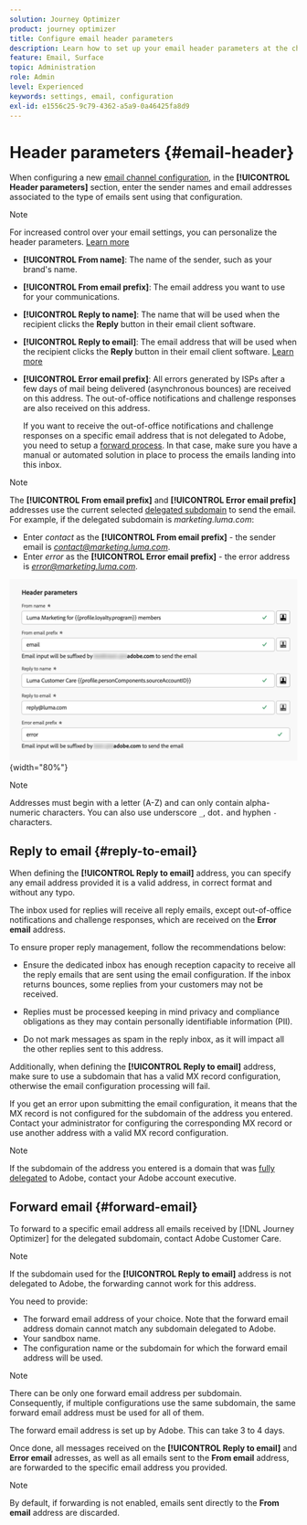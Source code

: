 ```yaml
---
solution: Journey Optimizer
product: journey optimizer
title: Configure email header parameters
description: Learn how to set up your email header parameters at the channel configuration level
feature: Email, Surface
topic: Administration
role: Admin
level: Experienced
keywords: settings, email, configuration
exl-id: e1556c25-9c79-4362-a5a9-0a46425fa8d9
---
```

# Header parameters {#email-header}

When configuring a new [email channel configuration](email-settings.md), in the **[!UICONTROL Header parameters]** section, enter the sender names and email addresses associated to the type of emails sent using that configuration.

>[!NOTE]
>
>For increased control over your email settings, you can personalize the header parameters. [Learn more](../email/surface-personalization.md#personalize-header)

* **[!UICONTROL From name]**: The name of the sender, such as your brand's name.
* **[!UICONTROL From email prefix]**: The email address you want to use for your communications.
* **[!UICONTROL Reply to name]**: The name that will be used when the recipient clicks the **Reply** button in their email client software.
* **[!UICONTROL Reply to email]**: The email address that will be used when the recipient clicks the **Reply** button in their email client software. [Learn more](#reply-to-email)
* **[!UICONTROL Error email prefix]**: All errors generated by ISPs after a few days of mail being delivered (asynchronous bounces) are received on this address. The out-of-office notifications and challenge responses are also received on this address.

    If you want to receive the out-of-office notifications and challenge responses on a specific email address that is not delegated to Adobe, you need to setup a [forward process](#forward-email). In that case, make sure you have a manual or automated solution in place to process the emails landing into this inbox.

>[!NOTE]
>
>The **[!UICONTROL From email prefix]** and **[!UICONTROL Error email prefix]** addresses use the current selected [delegated subdomain](../configuration/about-subdomain-delegation.md) to send the email. For example, if the delegated subdomain is *marketing.luma.com*:
>* Enter *contact* as the **[!UICONTROL From email prefix]** - the sender email is *contact@marketing.luma.com*.
>* Enter *error* as the **[!UICONTROL Error email prefix]** - the error address is *error@marketing.luma.com*.

![](assets/preset-header.png){width="80%"}

>[!NOTE]
>
>Addresses must begin with a letter (A-Z) and can only contain alpha-numeric characters. You can also use underscore `_`, dot`.` and hyphen `-` characters.

## Reply to email {#reply-to-email}

When defining the **[!UICONTROL Reply to email]** address, you can specify any email address provided it is a valid address, in correct format and without any typo.

The inbox used for replies will receive all reply emails, except out-of-office notifications and challenge responses, which are received on the **Error email** address.

To ensure proper reply management, follow the recommendations below:

* Ensure the dedicated inbox has enough reception capacity to receive all the reply emails that are sent using the email configuration. If the inbox returns bounces, some replies from your customers may not be received.

* Replies must be processed keeping in mind privacy and compliance obligations as they may contain personally identifiable information (PII).

* Do not mark messages as spam in the reply inbox, as it will impact all the other replies sent to this address.

Additionally, when defining the **[!UICONTROL Reply to email]** address, make sure to use a subdomain that has a valid MX record configuration, otherwise the email configuration processing will fail.

If you get an error upon submitting the email configuration, it means that the MX record is not configured for the subdomain of the address you entered. Contact your administrator for configuring the corresponding MX record or use another address with a valid MX record configuration.

>[!NOTE]
>
>If the subdomain of the address you entered is a domain that was [fully delegated](../configuration/delegate-subdomain.md#full-subdomain-delegation) to Adobe, contact your Adobe account executive.

## Forward email {#forward-email}

To forward to a specific email address all emails received by [!DNL Journey Optimizer] for the delegated subdomain, contact Adobe Customer Care.

>[!NOTE]
>
>If the subdomain used for the **[!UICONTROL Reply to email]** address is not delegated to Adobe, the forwarding cannot work for this address.

You need to provide:

* The forward email address of your choice. Note that the forward email address domain cannot match any subdomain delegated to Adobe.
* Your sandbox name.
* The configuration name or the subdomain for which the forward email address will be used.
<!--* The current **[!UICONTROL Reply to (email)]** address or **[!UICONTROL Error email]** address set at the channel configuration level.-->

>[!NOTE]
>
>There can be only one forward email address per subdomain. Consequently, if multiple configurations use the same subdomain, the same forward email address must be used for all of them.

The forward email address is set up by Adobe. This can take 3 to 4 days.

Once done, all messages received on the **[!UICONTROL Reply to email]** and **Error email** adresses, as well as all emails sent to the **From email** address, are forwarded to the specific email address you provided.

>[!NOTE]
>
>By default, if forwarding is not enabled, emails sent directly to the **From email** address are discarded.
